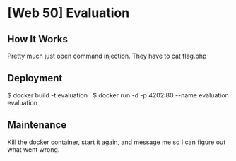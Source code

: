 # [Web 50] Evaluation

## How It Works

Pretty much just open command injection. They have to cat flag.php

## Deployment

$ docker build -t evaluation .
$ docker run -d -p 4202:80 --name evaluation evaluation

## Maintenance

Kill the docker container, start it again, and message me so I can figure out what went wrong.